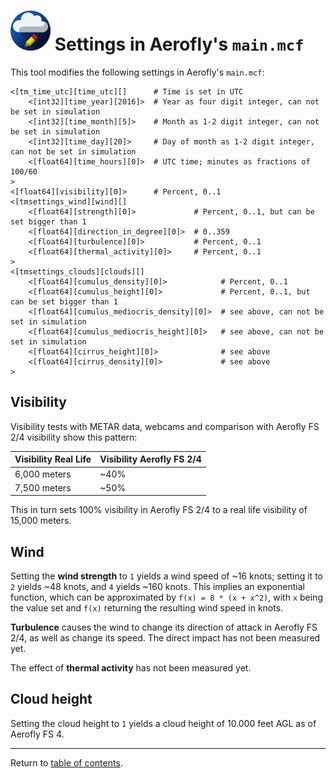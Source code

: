 # ![](./favicon-64x64.png) Settings in Aerofly's `main.mcf`

This tool modifies the following settings in Aerofly's `main.mcf`:

```
<[tm_time_utc][time_utc][]      # Time is set in UTC
    <[int32][time_year][2016]>  # Year as four digit integer, can not be set in simulation
    <[int32][time_month][5]>    # Month as 1-2 digit integer, can not be set in simulation
    <[int32][time_day][20]>     # Day of month as 1-2 digit integer, can not be set in simulation
    <[float64][time_hours][0]>  # UTC time; minutes as fractions of 100/60
>
<[float64][visibility][0]>      # Percent, 0..1
<[tmsettings_wind][wind][]
    <[float64][strength][0]>             # Percent, 0..1, but can be set bigger than 1
    <[float64][direction_in_degree][0]>  # 0..359
    <[float64][turbulence][0]>           # Percent, 0..1
    <[float64][thermal_activity][0]>     # Percent, 0..1
>
<[tmsettings_clouds][clouds][]
    <[float64][cumulus_density][0]>            # Percent, 0..1
    <[float64][cumulus_height][0]>             # Percent, 0..1, but can be set bigger than 1
    <[float64][cumulus_mediocris_density][0]>  # see above, can not be set in simulation
    <[float64][cumulus_mediocris_height][0]>   # see above, can not be set in simulation
    <[float64][cirrus_height][0]>              # see above
    <[float64][cirrus_density][0]>             # see above
>
```

## Visibility

Visibility tests with METAR data, webcams and comparison with Aerofly FS 2/4 visibility show this pattern:

| Visibility Real Life | Visibility Aerofly FS 2/4 |
| -------------------- | ------------------------- |
| 6,000 meters         | ~40%                      |
| 7,500 meters         | ~50%                      |

This in turn sets 100% visibility in Aerofly FS 2/4 to a real life visibility of 15,000 meters.

## Wind

Setting the **wind strength** to `1` yields a wind speed of ~16 knots; setting it to `2` yields ~48 knots, and `4` yields ~160 knots. This implies an exponential function, which can be approximated by `f(x) = 8 * (x + x^2)`, with `x` being the value set and `f(x)` returning the resulting wind speed in knots.

**Turbulence** causes the wind to change its direction of attack in Aerofly FS 2/4, as well as change its speed. The direct impact has not been measured yet.

The effect of **thermal activity** has not been measured yet.

## Cloud height

Setting the cloud height to `1` yields a cloud height of 10.000 feet AGL as of Aerofly FS 4.

---

Return to [table of contents](README.md).
